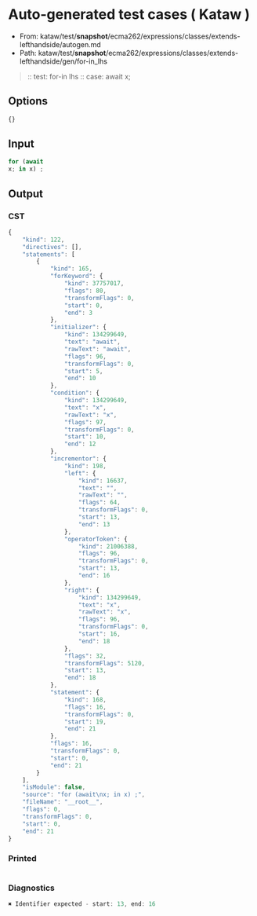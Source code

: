# Auto-generated test cases ( Kataw )
- From: kataw/test/__snapshot__/ecma262/expressions/classes/extends-lefthandside/autogen.md
- Path: kataw/test/__snapshot__/ecma262/expressions/classes/extends-lefthandside/gen/for-in_lhs
> :: test: for-in lhs
> :: case: await
>          x;
## Options

`````js
{}
`````
## Input

`````js
for (await
x; in x) ;
`````
## Output

### CST

```javascript
{
    "kind": 122,
    "directives": [],
    "statements": [
        {
            "kind": 165,
            "forKeyword": {
                "kind": 37757017,
                "flags": 80,
                "transformFlags": 0,
                "start": 0,
                "end": 3
            },
            "initializer": {
                "kind": 134299649,
                "text": "await",
                "rawText": "await",
                "flags": 96,
                "transformFlags": 0,
                "start": 5,
                "end": 10
            },
            "condition": {
                "kind": 134299649,
                "text": "x",
                "rawText": "x",
                "flags": 97,
                "transformFlags": 0,
                "start": 10,
                "end": 12
            },
            "incrementor": {
                "kind": 198,
                "left": {
                    "kind": 16637,
                    "text": "",
                    "rawText": "",
                    "flags": 64,
                    "transformFlags": 0,
                    "start": 13,
                    "end": 13
                },
                "operatorToken": {
                    "kind": 21006388,
                    "flags": 96,
                    "transformFlags": 0,
                    "start": 13,
                    "end": 16
                },
                "right": {
                    "kind": 134299649,
                    "text": "x",
                    "rawText": "x",
                    "flags": 96,
                    "transformFlags": 0,
                    "start": 16,
                    "end": 18
                },
                "flags": 32,
                "transformFlags": 5120,
                "start": 13,
                "end": 18
            },
            "statement": {
                "kind": 168,
                "flags": 16,
                "transformFlags": 0,
                "start": 19,
                "end": 21
            },
            "flags": 16,
            "transformFlags": 0,
            "start": 0,
            "end": 21
        }
    ],
    "isModule": false,
    "source": "for (await\nx; in x) ;",
    "fileName": "__root__",
    "flags": 0,
    "transformFlags": 0,
    "start": 0,
    "end": 21
}
```

### Printed

```javascript

```

### Diagnostics

```javascript
✖ Identifier expected - start: 13, end: 16

```

